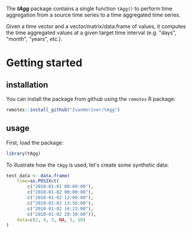 The ***tAgg*** package contains a single function `tAgg()` to perform time aggregation from a source time series to a time aggregated time series.

Given a time vector and a vector/matrix/data.frame of values, it computes the time aggregated values at a given target time interval (e.g. "days", "month", "years", etc.).

# Getting started

## installation

You can install the package from github using the `remotes` R package: 
```r
remotes::install_github("IvanHeriver/tAgg")
```

## usage

First, load the package:

```r
library(tAgg)
```

To illustrate how the `tAgg` is used, let's create some synthetic data:

```r
test_data <- data.frame(
    time=as.POSIXct(
        c("2010-01-01 00:00:00"),
        c("2010-01-02 00:00:00"),
        c("2010-01-02 12:00:00"),
        c("2010-01-02 13:56:00"),
        c("2010-01-02 16:23:00"),
        c("2010-01-02 20:30:00")),
    data=c(2, 4, 3, NA, 5, 10)
)
```